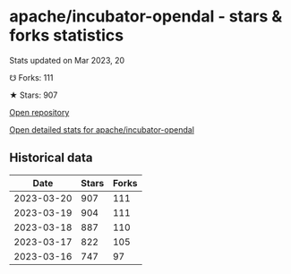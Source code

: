 # apache/incubator-opendal - stars & forks statistics

Stats updated on Mar 2023, 20

☋ Forks: 111

★ Stars: 907

[Open repository](https://github.com/apache/incubator-opendal)

[Open detailed stats for apache/incubator-opendal](https://reviewgithub.com/rep/apache/incubator-opendal)

## Historical data
| Date | Stars | Forks |
|------|-------|-------|
| 2023-03-20 | 907 | 111 | 
| 2023-03-19 | 904 | 111 | 
| 2023-03-18 | 887 | 110 | 
| 2023-03-17 | 822 | 105 | 
| 2023-03-16 | 747 | 97 | 

